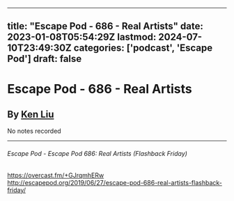 
---
title: "Escape Pod - 686 - Real Artists"
date: 2023-01-08T05:54:29Z
lastmod: 2024-07-10T23:49:30Z
categories: ['podcast', 'Escape Pod']
draft: false
---


# Escape Pod - 686 - Real Artists
## By [Ken Liu](https://escapepod.org/people/ken-liu/)

No notes recorded

- - -
###### Escape Pod - Escape Pod 686: Real Artists (Flashback Friday)

https://overcast.fm/+GJrqmhERw  
http://escapepod.org/2019/06/27/escape-pod-686-real-artists-flashback-friday/

<!-- #public #podcast #Escape Pod# -->

<!-- {BearID:4AC84B69-A657-422C-AADA-02C67DB9679C-28016-00002D97D0ED5475} -->
